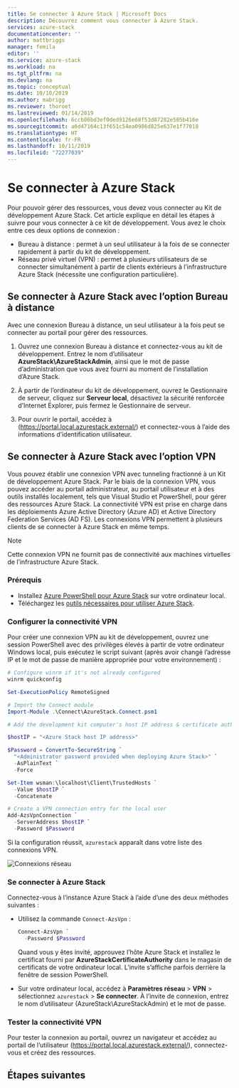 ```yaml
---
title: Se connecter à Azure Stack | Microsoft Docs
description: Découvrez comment vous connecter à Azure Stack.
services: azure-stack
documentationcenter: ''
author: mattbriggs
manager: femila
editor: ''
ms.service: azure-stack
ms.workload: na
ms.tgt_pltfrm: na
ms.devlang: na
ms.topic: conceptual
ms.date: 10/10/2019
ms.author: mabrigg
ms.reviewer: thoroet
ms.lastreviewed: 01/14/2019
ms.openlocfilehash: 6ccb86bd3ef0ded9126e68f53d87282e505b416e
ms.sourcegitcommit: a6d47164c13f651c54ea0986d825e637e1f77018
ms.translationtype: HT
ms.contentlocale: fr-FR
ms.lasthandoff: 10/11/2019
ms.locfileid: "72277039"
---
```

# <a name="connect-to-azure-stack"></a>Se connecter à Azure Stack

Pour pouvoir gérer des ressources, vous devez vous connecter au Kit de développement Azure Stack. Cet article explique en détail les étapes à suivre pour vous connecter à ce kit de développement. Vous avez le choix entre ces deux options de connexion :

* Bureau à distance : permet à un seul utilisateur à la fois de se connecter rapidement à partir du kit de développement.
* Réseau privé virtuel (VPN) : permet à plusieurs utilisateurs de se connecter simultanément à partir de clients extérieurs à l’infrastructure Azure Stack (nécessite une configuration particulière).

## <a name="connect-to-azure-stack-with-remote-desktop"></a>Se connecter à Azure Stack avec l’option Bureau à distance
Avec une connexion Bureau à distance, un seul utilisateur à la fois peut se connecter au portail pour gérer des ressources.

1. Ouvrez une connexion Bureau à distance et connectez-vous au kit de développement. Entrez le nom d’utilisateur **AzureStack\AzureStackAdmin**, ainsi que le mot de passe d’administration que vous avez fourni au moment de l’installation d’Azure Stack.  

2. À partir de l’ordinateur du kit de développement, ouvrez le Gestionnaire de serveur, cliquez sur **Serveur local**, désactivez la sécurité renforcée d’Internet Explorer, puis fermez le Gestionnaire de serveur.

3. Pour ouvrir le portail, accédez à (https://portal.local.azurestack.external/) et connectez-vous à l’aide des informations d’identification utilisateur.


## <a name="connect-to-azure-stack-with-vpn"></a>Se connecter à Azure Stack avec l’option VPN

Vous pouvez établir une connexion VPN avec tunneling fractionné à un Kit de développement Azure Stack. Par le biais de la connexion VPN, vous pouvez accéder au portail administrateur, au portail utilisateur et à des outils installés localement, tels que Visual Studio et PowerShell, pour gérer des ressources Azure Stack. La connectivité VPN est prise en charge dans les déploiements Azure Active Directory (Azure AD) et Active Directory Federation Services (AD FS). Les connexions VPN permettent à plusieurs clients de se connecter à Azure Stack en même temps. 

> [!NOTE] 
> Cette connexion VPN ne fournit pas de connectivité aux machines virtuelles de l’infrastructure Azure Stack. 

### <a name="prerequisites"></a>Prérequis

* Installez [Azure PowerShell pour Azure Stack](../operator/azure-stack-powershell-install.md) sur votre ordinateur local.  
* Téléchargez les [outils nécessaires pour utiliser Azure Stack](../operator/azure-stack-powershell-download.md). 

### <a name="configure-vpn-connectivity"></a>Configurer la connectivité VPN

Pour créer une connexion VPN au kit de développement, ouvrez une session PowerShell avec des privilèges élevés à partir de votre ordinateur Windows local, puis exécutez le script suivant (après avoir changé l’adresse IP et le mot de passe de manière appropriée pour votre environnement) :

```powershell 
# Configure winrm if it's not already configured
winrm quickconfig  

Set-ExecutionPolicy RemoteSigned

# Import the Connect module
Import-Module .\Connect\AzureStack.Connect.psm1 

# Add the development kit computer's host IP address & certificate authority (CA) to the list of trusted hosts. Make sure to update the IP address and password values for your environment. 

$hostIP = "<Azure Stack host IP address>"

$Password = ConvertTo-SecureString `
  "<Administrator password provided when deploying Azure Stack>" `
  -AsPlainText `
  -Force

Set-Item wsman:\localhost\Client\TrustedHosts `
  -Value $hostIP `
  -Concatenate

# Create a VPN connection entry for the local user
Add-AzsVpnConnection `
  -ServerAddress $hostIP `
  -Password $Password

```

Si la configuration réussit, `azurestack` apparaît dans votre liste des connexions VPN.

![Connexions réseau](media/azure-stack-connect-azure-stack/image3.png)  

### <a name="connect-to-azure-stack"></a>Se connecter à Azure Stack

Connectez-vous à l’instance Azure Stack à l’aide d’une des deux méthodes suivantes :  

* Utilisez la commande `Connect-AzsVpn` : 
    
  ```powershell
  Connect-AzsVpn `
    -Password $Password
  ```

  Quand vous y êtes invité, approuvez l’hôte Azure Stack et installez le certificat fourni par **AzureStackCertificateAuthority** dans le magasin de certificats de votre ordinateur local. L’invite s’affiche parfois derrière la fenêtre de session PowerShell. 

* Sur votre ordinateur local, accédez à **Paramètres réseau** > **VPN** > sélectionnez `azurestack` > **Se connecter**. À l’invite de connexion, entrez le nom d’utilisateur (AzureStack\AzureStackAdmin) et le mot de passe.

### <a name="test-the-vpn-connectivity"></a>Tester la connectivité VPN

Pour tester la connexion au portail, ouvrez un navigateur et accédez au portail de l’utilisateur (https://portal.local.azurestack.external/), connectez-vous et créez des ressources.  

## <a name="next-steps"></a>Étapes suivantes



